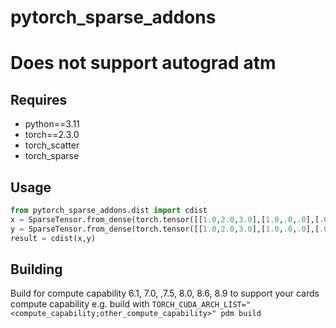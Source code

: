 # pytorch_sparse_addons

# Does not support autograd atm
## Requires
- python==3.11
- torch==2.3.0
- torch_scatter
- torch_sparse

## Usage
```python
from pytorch_sparse_addons.dist import cdist
x = SparseTensor.from_dense(torch.tensor([[1.0,2.0,3.0],[1.0,.0,.0],[.0,1.0,1.0]]))
y = SparseTensor.from_dense(torch.tensor([[1.0,2.0,3.0],[1.0,.0,.0],[.0,1.0,.0],[.0,1.0,2.0],[.0,1.0,2.0]]))
result = cdist(x,y)
```

## Building
Build for compute capability 6.1, 7.0, ,7.5, 8.0, 8.6, 8.9
to support your cards compute capability e.g. build with `TORCH_CUDA_ARCH_LIST="<compute_capability;other_compute_capability>" pdm build`